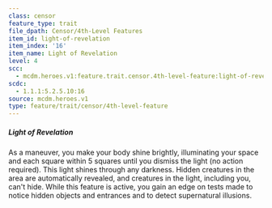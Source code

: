 ```yaml
---
class: censor
feature_type: trait
file_dpath: Censor/4th-Level Features
item_id: light-of-revelation
item_index: '16'
item_name: Light of Revelation
level: 4
scc:
  - mcdm.heroes.v1:feature.trait.censor.4th-level-feature:light-of-revelation
scdc:
  - 1.1.1:5.2.5.10:16
source: mcdm.heroes.v1
type: feature/trait/censor/4th-level-feature
---
```


##### Light of Revelation

As a maneuver, you make your body shine brightly, illuminating your space and each square within 5 squares until you dismiss the light (no action required). This light shines through any darkness. Hidden creatures in the area are automatically revealed, and creatures in the light, including you, can't hide. While this feature is active, you gain an edge on tests made to notice hidden objects and entrances and to detect supernatural illusions.
